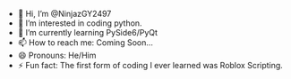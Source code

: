 - 👋 Hi, I’m @NinjazGY2497
- 👀 I’m interested in coding python.
- 🌱 I’m currently learning PySide6/PyQt
- 📫 How to reach me: Coming Soon...
- 😄 Pronouns: He/Him
- ⚡ Fun fact: The first form of coding I ever learned was Roblox Scripting.

<!---
NinjazGY2497/NinjazGY2497 is a ✨ special ✨ repository because its `README.md` (this file) appears on your GitHub profile.
You can click the Preview link to take a look at your changes.
--->
